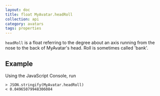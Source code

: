 ```yaml
---
layout: doc
title: float MyAvatar.headRoll
collection: api
category: avatars
tags: properties
---
```


`headRoll` is a float referring to the degree about an axis running from the nose to the back of MyAvatar's head. Roll is sometimes called 'bank'.

## Example

Using the JavaScript Console, run 

```
> JSON.stringify(MyAvatar.headRoll)
< 0.04965079948306084
```
